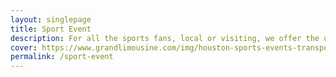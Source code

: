 ```yaml
---
layout: singlepage
title: Sport Event
description: For all the sports fans, local or visiting, we offer the ultimate transportation to and from your favorite game.
cover: https://www.grandlimousine.com/img/houston-sports-events-transportation.webp
permalink: /sport-event
---
```

